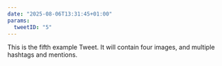 ```yaml
---
date: "2025-08-06T13:31:45+01:00"
params:
  tweetID: "5"
---
```


This is the fifth example Tweet. It will contain four images, and multiple
hashtags and mentions.
